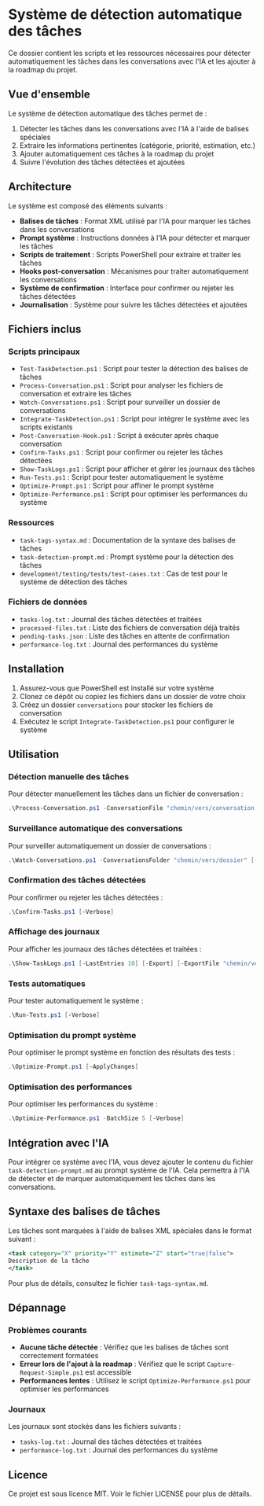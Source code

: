 # Système de détection automatique des tâches

Ce dossier contient les scripts et les ressources nécessaires pour détecter automatiquement les tâches dans les conversations avec l'IA et les ajouter à la roadmap du projet.

## Vue d'ensemble

Le système de détection automatique des tâches permet de :

1. Détecter les tâches dans les conversations avec l'IA à l'aide de balises spéciales
2. Extraire les informations pertinentes (catégorie, priorité, estimation, etc.)
3. Ajouter automatiquement ces tâches à la roadmap du projet
4. Suivre l'évolution des tâches détectées et ajoutées

## Architecture

Le système est composé des éléments suivants :

- **Balises de tâches** : Format XML utilisé par l'IA pour marquer les tâches dans les conversations
- **Prompt système** : Instructions données à l'IA pour détecter et marquer les tâches
- **Scripts de traitement** : Scripts PowerShell pour extraire et traiter les tâches
- **Hooks post-conversation** : Mécanismes pour traiter automatiquement les conversations
- **Système de confirmation** : Interface pour confirmer ou rejeter les tâches détectées
- **Journalisation** : Système pour suivre les tâches détectées et ajoutées

## Fichiers inclus

### Scripts principaux

- `Test-TaskDetection.ps1` : Script pour tester la détection des balises de tâches
- `Process-Conversation.ps1` : Script pour analyser les fichiers de conversation et extraire les tâches
- `Watch-Conversations.ps1` : Script pour surveiller un dossier de conversations
- `Integrate-TaskDetection.ps1` : Script pour intégrer le système avec les scripts existants
- `Post-Conversation-Hook.ps1` : Script à exécuter après chaque conversation
- `Confirm-Tasks.ps1` : Script pour confirmer ou rejeter les tâches détectées
- `Show-TaskLogs.ps1` : Script pour afficher et gérer les journaux des tâches
- `Run-Tests.ps1` : Script pour tester automatiquement le système
- `Optimize-Prompt.ps1` : Script pour affiner le prompt système
- `Optimize-Performance.ps1` : Script pour optimiser les performances du système

### Ressources

- `task-tags-syntax.md` : Documentation de la syntaxe des balises de tâches
- `task-detection-prompt.md` : Prompt système pour la détection des tâches
- `development/testing/tests/test-cases.txt` : Cas de test pour le système de détection des tâches

### Fichiers de données

- `tasks-log.txt` : Journal des tâches détectées et traitées
- `processed-files.txt` : Liste des fichiers de conversation déjà traités
- `pending-tasks.json` : Liste des tâches en attente de confirmation
- `performance-log.txt` : Journal des performances du système

## Installation

1. Assurez-vous que PowerShell est installé sur votre système
2. Clonez ce dépôt ou copiez les fichiers dans un dossier de votre choix
3. Créez un dossier `conversations` pour stocker les fichiers de conversation
4. Exécutez le script `Integrate-TaskDetection.ps1` pour configurer le système

## Utilisation

### Détection manuelle des tâches

Pour détecter manuellement les tâches dans un fichier de conversation :

```powershell
.\Process-Conversation.ps1 -ConversationFile "chemin/vers/conversation.txt" [-AddToRoadmap] [-Verbose]
```

### Surveillance automatique des conversations

Pour surveiller automatiquement un dossier de conversations :

```powershell
.\Watch-Conversations.ps1 -ConversationsFolder "chemin/vers/dossier" [-AddToRoadmap] [-Verbose]
```

### Confirmation des tâches détectées

Pour confirmer ou rejeter les tâches détectées :

```powershell
.\Confirm-Tasks.ps1 [-Verbose]
```

### Affichage des journaux

Pour afficher les journaux des tâches détectées et traitées :

```powershell
.\Show-TaskLogs.ps1 [-LastEntries 10] [-Export] [-ExportFile "chemin/vers/export.csv"]
```

### Tests automatiques

Pour tester automatiquement le système :

```powershell
.\Run-Tests.ps1 [-Verbose]
```

### Optimisation du prompt système

Pour optimiser le prompt système en fonction des résultats des tests :

```powershell
.\Optimize-Prompt.ps1 [-ApplyChanges]
```

### Optimisation des performances

Pour optimiser les performances du système :

```powershell
.\Optimize-Performance.ps1 -BatchSize 5 [-Verbose]
```

## Intégration avec l'IA

Pour intégrer ce système avec l'IA, vous devez ajouter le contenu du fichier `task-detection-prompt.md` au prompt système de l'IA. Cela permettra à l'IA de détecter et de marquer automatiquement les tâches dans les conversations.

## Syntaxe des balises de tâches

Les tâches sont marquées à l'aide de balises XML spéciales dans le format suivant :

```xml
<task category="X" priority="Y" estimate="Z" start="true|false">
Description de la tâche
</task>
```

Pour plus de détails, consultez le fichier `task-tags-syntax.md`.

## Dépannage

### Problèmes courants

- **Aucune tâche détectée** : Vérifiez que les balises de tâches sont correctement formatées
- **Erreur lors de l'ajout à la roadmap** : Vérifiez que le script `Capture-Request-Simple.ps1` est accessible
- **Performances lentes** : Utilisez le script `Optimize-Performance.ps1` pour optimiser les performances

### Journaux

Les journaux sont stockés dans les fichiers suivants :

- `tasks-log.txt` : Journal des tâches détectées et traitées
- `performance-log.txt` : Journal des performances du système

## Licence

Ce projet est sous licence MIT. Voir le fichier LICENSE pour plus de détails.
